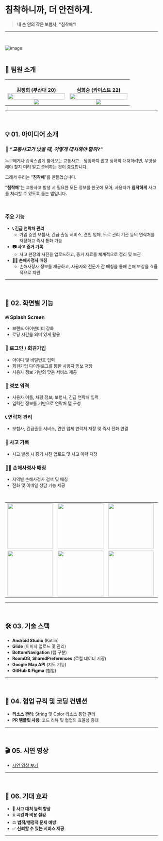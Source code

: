 # 침착하니까, 더 안전하게.

> **내 손 안의 작은 보험사, "침착해"!**
---
<br>

![image](https://github.com/user-attachments/assets/9affcf74-0a8f-4c90-9b9c-2eaa0b8c5536)
<br><br>

## 👤 팀원 소개
<table width="50%" style="table-layout: fixed;">
  <tr>
    <td align="center" width="50%" style="word-wrap: break-word;">
      <br>
      <strong>김정희 (부산대 20)</strong>
      <img src="https://github.com/user-attachments/assets/7ba478e4-b562-4cf3-8b11-ec7ac2a53941" width="100%" style="max-width: 200px;" />
      <a href="https://github.com/lovelhee">
        <img src="https://img.shields.io/badge/GitHub-lovelhee-blue?logo=github" />
      </a>
    </td>
    <td align="center" width="50%" style="word-wrap: break-word;">
      <br>
      <strong>심희승 (카이스트 22)</strong>
      <img src="https://github.com/user-attachments/assets/405814d0-4e64-499c-8d21-527165ddf80c" width="100%" style="max-width: 200px;" />
      <a href="https://github.com/simmath2004">
        <img src="https://img.shields.io/badge/GitHub-simmath2004-blue?logo=github" />
      </a>
    </td>
  </tr>
</table>

---

<br>

## 💡 01. 아이디어 소개

### 🚗 _"교통사고가 났을 때, 어떻게 대처해야 할까?"_

누구에게나 갑작스럽게 찾아오는 교통사고... 당황하지 않고 정확히 대처하려면, 무엇을 해야 할지 미리 알고 준비하는 것이 중요합니다.

그래서 우리는 "**침착해**"를 만들었습니다.

"**침착해**"는 교통사고 발생 시 필요한 모든 정보를 한곳에 모아, 사용자가 **침착하게** 사고를 처리할 수 있도록 돕는 앱입니다.

<br>

### 주요 기능

- **📞 긴급 연락처 관리**
  - 가입 중인 보험사, 긴급 출동 서비스, 견인 업체, 도로 관리 기관 등의 연락처를 저장하고 즉시 통화 가능
- **📷 사고 증거 기록**
  - 사고 현장의 사진을 업로드하고, 증거 자료를 체계적으로 정리 및 보관
- **👨‍⚖️ 손해사정사 매칭**
  - 손해사정사 정보를 제공하고, 사용자와 전문가 간 매칭을 통해 손해 보상을 효율적으로 지원

---

<br>

## 📱 02. 화면별 기능

### 🔥 Splash Screen
- 브랜드 아이덴티티 강화
- 로딩 시간을 의미 있게 활용

### 🔑 로그인 / 회원가입
- 아이디 및 비밀번호 입력
- 회원가입 다이얼로그를 통한 사용자 정보 저장
- 사용자 정보 기반의 맞춤 서비스 제공

### 📝 정보 입력
- 사용자 이름, 차량 정보, 보험사, 긴급 연락처 입력
- 입력한 정보를 기반으로 연락처 탭 구성

### 📞 연락처 관리
- 보험사, 긴급출동 서비스, 견인 업체 연락처 저장 및 즉시 전화 연결

### 🚨 사고 기록
- 사고 발생 시 증거 사진 업로드 및 사고 이력 저장

### 👨‍⚖️ 손해사정사 매칭
- 지역별 손해사정사 검색 및 매칭
- 전화 및 이메일 상담 기능 제공

<br>

<table width="100%">
  <tr>
    <td align="center"><img src="https://github.com/user-attachments/assets/223d83ed-5049-42b5-b619-4a9eff1c79ce" width="150"></td>
    <td align="center"><img src="https://github.com/user-attachments/assets/d9b3a4e3-890a-407d-90d3-ded5586ddaa1" width="150"></td>
    <td align="center"><img src="https://github.com/user-attachments/assets/87dbe3a1-2072-4e60-b7be-f16f04babdd0" width="150"></td>
    <td align="center"><img src="https://github.com/user-attachments/assets/d4b0b6bd-eee9-451d-a920-bb916d4a42de" width="150"></td>
    <td align="center"><img src="https://github.com/user-attachments/assets/9fd1b5e3-a81d-4d44-8511-f4b8b461fbe8" width="150"></td>
  </tr>
  <tr>
    <td align="center"><img src="https://github.com/user-attachments/assets/c7d63eef-3e5e-47ac-90b3-2927f0362cbb" width="150"></td>
    <td align="center"><img src="https://github.com/user-attachments/assets/d212f214-6d46-402d-af7a-b8c7cd72d9c3" width="150"></td>
    <td align="center"><img src="https://github.com/user-attachments/assets/63bef7fa-6790-4d3d-b2da-8cc90a0ee239" width="150"></td>
    <td align="center"><img src="https://github.com/user-attachments/assets/999ac1c1-4aee-4877-8f17-c88868a64ca0" width="150"></td>
    <td align="center"><img src="https://github.com/user-attachments/assets/24c02d4d-a4db-4e3c-9142-9ae6e9b82ee6" width="150"></td>
  </tr>
</table>

---

<br>

## 🛠 03. 기술 스택

- **Android Studio** (Kotlin)
- **Glide** (이미지 업로드 및 관리)
- **BottomNavigation** (탭 구분)
- **RoomDB, SharedPreferences** (로컬 데이터 저장)
- **Google Map API** (지도 기능)
- **GitHub & Figma** (협업)

---

<br>

## 📏 04. 협업 규칙 및 코딩 컨벤션

- **리소스 관리**: String 및 Color 리소스 통합 관리
- **PR 템플릿 사용**: 코드 리뷰 및 협업의 효율성 증대

---

<br>

## 🎬 05. 시연 영상

- [시연 영상 보기](https://file.notion.so/f/f/f6cb388f-3934-47d6-9928-26d2e10eb0fc/91a7fc49-b547-4f99-a239-20f3295fcf42/KakaoTalk_20250101_202913264.mp4?table=block&id=38713c64-793a-49e5-ad31-661415200679&spaceId=f6cb388f-3934-47d6-9928-26d2e10eb0fc&expirationTimestamp=1738713600000&signature=LAxIvCMjpXpTauyvKgZFnf5mOHsU0i6Y4bYkKDJESi8&downloadName=KakaoTalk_20250101_202913264.mp4)

---

<br>

## 🎯 06. 기대 효과

- 🚗 **사고 대처 능력 향상**
- ⏳ **시간과 비용 절감**
- ⚖️ **법적/행정적 문제 예방**
- ✅ **신뢰할 수 있는 서비스 제공**

---
